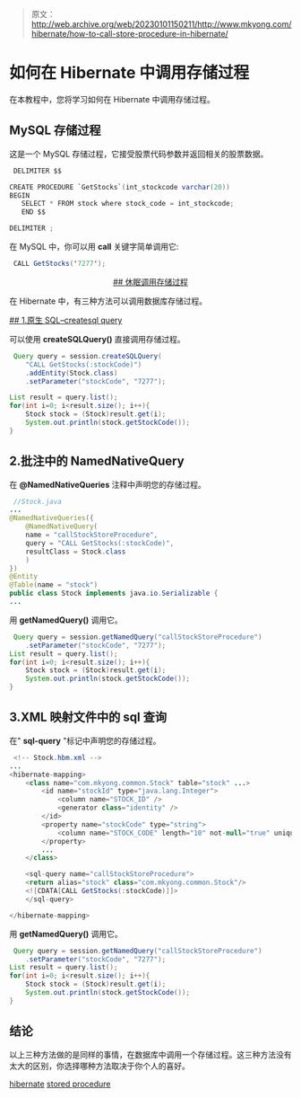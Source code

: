 > 原文：<http://web.archive.org/web/20230101150211/http://www.mkyong.com/hibernate/how-to-call-store-procedure-in-hibernate/>

# 如何在 Hibernate 中调用存储过程

在本教程中，您将学习如何在 Hibernate 中调用存储过程。

## MySQL 存储过程

这是一个 MySQL 存储过程，它接受股票代码参数并返回相关的股票数据。

```java
 DELIMITER $$

CREATE PROCEDURE `GetStocks`(int_stockcode varchar(20))
BEGIN
   SELECT * FROM stock where stock_code = int_stockcode;
   END $$

DELIMITER ; 
```

在 MySQL 中，你可以用 **call** 关键字简单调用它:

```java
 CALL GetStocks('7277'); 
```

 <ins class="adsbygoogle" style="display:block; text-align:center;" data-ad-format="fluid" data-ad-layout="in-article" data-ad-client="ca-pub-2836379775501347" data-ad-slot="6894224149">## 休眠调用存储过程

在 Hibernate 中，有三种方法可以调用数据库存储过程。

 <ins class="adsbygoogle" style="display:block" data-ad-client="ca-pub-2836379775501347" data-ad-slot="8821506761" data-ad-format="auto" data-ad-region="mkyongregion">## 1.原生 SQL–createsql query

可以使用 **createSQLQuery()** 直接调用存储过程。

```java
 Query query = session.createSQLQuery(
	"CALL GetStocks(:stockCode)")
	.addEntity(Stock.class)
	.setParameter("stockCode", "7277");

List result = query.list();
for(int i=0; i<result.size(); i++){
	Stock stock = (Stock)result.get(i);
	System.out.println(stock.getStockCode());
} 
```

## 2.批注中的 NamedNativeQuery

在 **@NamedNativeQueries** 注释中声明您的存储过程。

```java
 //Stock.java
...
@NamedNativeQueries({
	@NamedNativeQuery(
	name = "callStockStoreProcedure",
	query = "CALL GetStocks(:stockCode)",
	resultClass = Stock.class
	)
})
@Entity
@Table(name = "stock")
public class Stock implements java.io.Serializable {
... 
```

用 **getNamedQuery()** 调用它。

```java
 Query query = session.getNamedQuery("callStockStoreProcedure")
	.setParameter("stockCode", "7277");
List result = query.list();
for(int i=0; i<result.size(); i++){
	Stock stock = (Stock)result.get(i);
	System.out.println(stock.getStockCode());
} 
```

## 3.XML 映射文件中的 sql 查询

在" **sql-query** "标记中声明您的存储过程。

```java
 <!-- Stock.hbm.xml -->
...
<hibernate-mapping>
    <class name="com.mkyong.common.Stock" table="stock" ...>
        <id name="stockId" type="java.lang.Integer">
            <column name="STOCK_ID" />
            <generator class="identity" />
        </id>
        <property name="stockCode" type="string">
            <column name="STOCK_CODE" length="10" not-null="true" unique="true" />
        </property>
        ...
    </class>

    <sql-query name="callStockStoreProcedure">
	<return alias="stock" class="com.mkyong.common.Stock"/>
	<![CDATA[CALL GetStocks(:stockCode)]]>
    </sql-query>

</hibernate-mapping> 
```

用 **getNamedQuery()** 调用它。

```java
 Query query = session.getNamedQuery("callStockStoreProcedure")
	.setParameter("stockCode", "7277");
List result = query.list();
for(int i=0; i<result.size(); i++){
	Stock stock = (Stock)result.get(i);
	System.out.println(stock.getStockCode());
} 
```

## 结论

以上三种方法做的是同样的事情，在数据库中调用一个存储过程。这三种方法没有太大的区别，你选择哪种方法取决于你个人的喜好。

[hibernate](http://web.archive.org/web/20190223081736/http://www.mkyong.com/tag/hibernate/) [stored procedure](http://web.archive.org/web/20190223081736/http://www.mkyong.com/tag/stored-procedure/)







